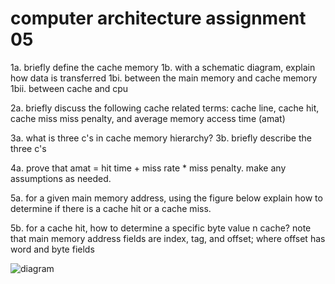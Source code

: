 #  computer architecture assignment 05

1a.  briefly define the cache memory
1b.  with a schematic diagram, explain how data is transferred 
1bi.  between the main memory and cache memory
1bii.  between cache and cpu

2a.  briefly discuss the following cache related terms:  cache line, cache hit, cache miss miss penalty, and average memory access time (amat)

3a.  what is three c's in cache memory hierarchy?
3b.  briefly describe the three c's

4a.  prove that amat = hit time + miss rate * miss penalty.  make any assumptions as needed.

5a.  for a given main memory address, using the figure below explain how to determine if there is a cache hit or a cache miss.

5b.  for a cache hit, how to determine a specific byte value n cache?  note that main memory address fields are index, tag, and offset;  where offset has word and byte fields

![diagram](https://github.com/user-attachments/assets/32f9bd32-8478-445b-8a79-c14bf92c1e7d)
